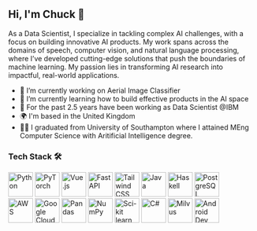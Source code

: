 ## Hi, I'm Chuck 👋

As a Data Scientist, I specialize in tackling complex AI challenges, with a focus on building innovative AI products. My work spans across the domains of speech, computer vision, and natural language processing, where I’ve developed cutting-edge solutions that push the boundaries of machine learning. My passion lies in transforming AI research into impactful, real-world applications.

- 🔭 I’m currently working on Aerial Image Classifier
- 🌱 I’m currently learning how to build effective products in the AI space
- 💼 For the past 2.5 years have been working as Data Scientist @IBM
- 🌍  I'm based in the United Kingdom
- 👨‍🎓 I graduated from University of Southampton where I attained MEng Computer Science with Aritificial Intelligence degree.


### Tech Stack 🛠️

<p align="left">
  <img src="https://user-images.githubusercontent.com/25181517/183423507-c056a6f9-1ba8-4312-a350-19bcbc5a8697.png" title="Python" width="50"/>
  <img src="https://icon.icepanel.io/Technology/svg/PyTorch.svg" title="PyTorch" width="50"/>
  <img src="https://icon.icepanel.io/Technology/svg/Vue.js.svg" title="Vue.js" width="50"/>
  <img src="https://icon.icepanel.io/Technology/svg/FastAPI.svg" title="FastAPI" width="50"/>
  <img src="https://icon.icepanel.io/Technology/svg/Tailwind-CSS.svg" title="Tailwind CSS" width="50"/>
  <img src="https://icon.icepanel.io/Technology/svg/Java.svg" title="Java" width="50"/>
  <img src="https://icon.icepanel.io/Technology/svg/Haskell.svg" title="Haskell" width="50"/>
  <img src="https://icon.icepanel.io/Technology/svg/PostgresSQL.svg" title="PostgreSQL" width="50"/><br>
  <img src="https://icon.icepanel.io/Technology/svg/AWS.svg" title="AWS" width="50"/>
  <img src="https://icon.icepanel.io/Technology/svg/Google-Cloud.svg" title="Google Cloud" width="50"/>
  <img src="https://icon.icepanel.io/Technology/svg/Pandas.svg" title="Pandas" width="50"/>
  <img src="https://icon.icepanel.io/Technology/svg/NumPy.svg" title="NumPy" width="50"/>
  <img src="https://icon.icepanel.io/Technology/svg/scikit-learn.svg" title="Sci-kit learn" width="50"/>
  <img src="https://icon.icepanel.io/Technology/svg/C%23-%28CSharp%29.svg" title="C#" width="50"/>
  <img src="https://artwork.lfaidata.foundation/projects/milvus/icon/color/milvus-icon-color.png" title="Milvus" width="50"/>
  <img src="https://icon.icepanel.io/Technology/svg/Android-Studio.svg" title="Android Dev" width="50"/>

</p>

